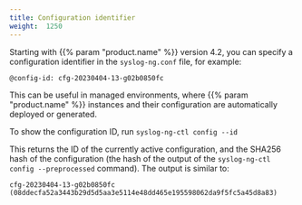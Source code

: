 ```yaml
---
title: Configuration identifier
weight:  1250
---
```

<!-- This file is under the copyright of Axoflow, and licensed under Apache License 2.0, except for using the Axoflow and AxoSyslog trademarks. -->

Starting with {{% param "product.name" %}} version 4.2, you can specify a configuration identifier in the `syslog-ng.conf` file, for example:

```shell
@config-id: cfg-20230404-13-g02b0850fc
```

This can be useful in managed environments, where {{% param "product.name" %}} instances and their configuration are automatically deployed or generated.

To show the configuration ID, run `syslog-ng-ctl config --id`

This returns the ID of the currently active configuration, and the SHA256 hash of the configuration (the hash of the output of the `syslog-ng-ctl config --preprocessed` command). The output is similar to:

```shell
cfg-20230404-13-g02b0850fc (08ddecfa52a3443b29d5d5aa3e5114e48dd465e195598062da9f5fc5a45d8a83)
```
